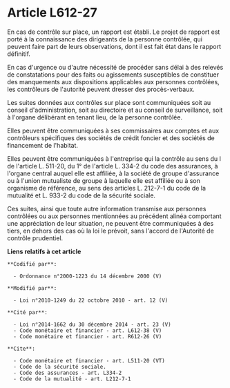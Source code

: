 # Article L612-27

En cas de contrôle sur place, un rapport est établi. Le projet de rapport est porté à la connaissance des dirigeants de la
personne contrôlée, qui peuvent faire part de leurs observations, dont il est fait état dans le rapport définitif. 

En cas d'urgence ou d'autre nécessité de procéder sans délai à des relevés de constatations pour des faits ou agissements
susceptibles de constituer des manquements aux dispositions applicables aux personnes contrôlées, les contrôleurs de
l'autorité peuvent dresser des procès-verbaux. 

Les suites données aux contrôles sur place sont communiquées soit au conseil d'administration, soit au directoire et au
conseil de surveillance, soit à l'organe délibérant en tenant lieu, de la personne contrôlée. 

Elles peuvent être communiquées à ses commissaires aux comptes et aux contrôleurs spécifiques des sociétés de crédit foncier
et des sociétés de financement de l'habitat. 

Elles peuvent être communiquées à l'entreprise qui la contrôle au sens du I de l'article L. 511-20, du 1° de l'article L.
334-2 du code des assurances, à l'organe central auquel elle est affiliée, à la société de groupe d'assurance ou à l'union
mutualiste de groupe à laquelle elle est affiliée ou à son organisme de référence, au sens des articles L. 212-7-1 du code de
la mutualité et L. 933-2 du code de la sécurité sociale. 

Ces suites, ainsi que toute autre information transmise aux personnes contrôlées ou aux personnes mentionnées au précédent
alinéa comportant une appréciation de leur situation, ne peuvent être communiquées à des tiers, en dehors des cas où la loi
le prévoit, sans l'accord de l'Autorité de contrôle prudentiel.

**Liens relatifs à cet article**

	**Codifié par**:

	  - Ordonnance n°2000-1223 du 14 décembre 2000 (V)

	**Modifié par**:

	  - Loi n°2010-1249 du 22 octobre 2010 - art. 12 (V)

	**Cité par**:

	  - Loi n°2014-1662 du 30 décembre 2014 - art. 23 (V)
	  - Code monétaire et financier - art. L612-38 (V)
	  - Code monétaire et financier - art. R612-26 (V)

	**Cite**:

	  - Code monétaire et financier - art. L511-20 (VT)
	  - Code de la sécurité sociale.
	  - Code des assurances - art. L334-2
	  - Code de la mutualité - art. L212-7-1
